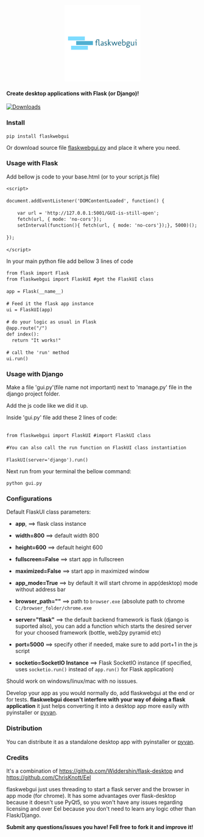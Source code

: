<p align="center">
  <img src="flaskwebgui.png">
</p>

<p align="center">
  <h4> Create desktop applications with Flask (or Django)!</h4>
  
  [![Downloads](https://pepy.tech/badge/flaskwebgui)](https://pepy.tech/project/flaskwebgui)

</p>



### Install

```
pip install flaskwebgui
```
Or download source file [flaskwebgui.py](https://raw.githubusercontent.com/ClimenteA/flaskwebgui/master/src/flaskwebgui.py) and place it where you need. 

### Usage with Flask

Add bellow js code to your base.html (or to your script.js file)

```
<script>

document.addEventListener('DOMContentLoaded', function() {

    var url = 'http://127.0.0.1:5001/GUI-is-still-open'; 
    fetch(url, { mode: 'no-cors'});
    setInterval(function(){ fetch(url, { mode: 'no-cors'});}, 5000)();

});

</script>

```

In your main python file add bellow 3 lines of code

```
from flask import Flask
from flaskwebgui import FlaskUI #get the FlaskUI class

app = Flask(__name__)

# Feed it the flask app instance 
ui = FlaskUI(app)

# do your logic as usual in Flask
@app.route("/")
def index():
  return "It works!"

# call the 'run' method
ui.run()

```
### Usage with Django

Make a file 'gui.py'(file name not important) next to 'manage.py' file in the django project folder.

Add the js code like we did it up.

Inside 'gui.py' file add these 2 lines of code:

```

from flaskwebgui import FlaskUI #import FlaskUI class

#You can also call the run function on FlaskUI class instantiation

FlaskUI(server='django').run()

```

Next run from your terminal the bellow command:

```
python gui.py
```

### Configurations

Default FlaskUI class parameters:

* **app**, ==> flask class instance

* **width=800** ==> default width 800

* **height=600** ==> default height 600

* **fullscreen=False** ==> start app in fullscreen

* **maximized=False** ==> start app in maximized window

* **app_mode=True** ==> by default it will start chrome in app(desktop) mode without address bar

* **browser_path=""** ==> path to `browser.exe` (absolute path to chrome `C:/browser_folder/chrome.exe` 

* **server="flask"** ==> the default backend framework is flask (django is suported also), you can add a function which starts the desired server for your choosed framework (bottle, web2py pyramid etc)

* **port=5000** ==> specify other if needed, make sure to add port+1 in the js script

* **socketio=SocketIO Instance** ==> Flask SocketIO instance (if specified, uses `socketio.run()` instead of `app.run()` for Flask application)

Should work on windows/linux/mac with no isssues.

Develop your app as you would normally do, add flaskwebgui at the end or for tests.
**flaskwebgui doesn't interfere with your way of doing a flask application** it just helps converting it into a desktop app more easily with pyinstaller or [pyvan](https://github.com/ClimenteA/pyvan).

### Distribution

You can distribute it as a standalone desktop app with pyinstaller or [pyvan](https://github.com/ClimenteA/pyvan).

### Credits
It's a combination of https://github.com/Widdershin/flask-desktop and https://github.com/ChrisKnott/Eel

flaskwebgui just uses threading to start a flask server and the browser in app mode (for chrome).
It has some advantages over flask-desktop because it doesn't use PyQt5, so you won't have any issues regarding licensing and over Eel because you don't need to learn any logic other than Flask/Django.

**Submit any questions/issues you have! Fell free to fork it and improve it!**


